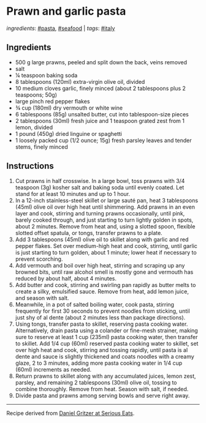 # Prawn and garlic pasta

*ingredients*: [#pasta](../ingredients/pasta.md), [#seafood](../ingredients/seafood.md) | *tags*: [#italy](../tags/italy.md)

## Ingredients

- 500 g large prawns, peeled and split down the back, veins removed
- salt
- ¼ teaspoon baking soda
- 8 tablespoons (120ml) extra-virgin olive oil, divided
- 10 medium cloves garlic, finely minced (about 2 tablespoons plus 2 teaspoons; 50g)
- large pinch red pepper flakes
- ¾ cup (180ml) dry vermouth or white wine
- 6 tablespoons (85g) unsalted butter, cut into tablespoon-size pieces
- 2 tablespoons (30ml) fresh juice and 1 teaspoon grated zest from 1 lemon, divided
- 1 pound (450g) dried linguine or spaghetti
- 1 loosely packed cup (1/2 ounce; 15g) fresh parsley leaves and tender stems, finely minced

## Instructions

1. Cut prawns in half crosswise. In a large bowl, toss prawns with 3/4 teaspoon (3g) kosher salt and baking soda until evenly coated. Let stand for at least 10 minutes and up to 1 hour.
2. In a 12-inch stainless-steel skillet or large sauté pan, heat 3 tablespoons (45ml) olive oil over high heat until shimmering. Add prawns in an even layer and cook, stirring and turning prawns occasionally, until pink, barely cooked through, and just starting to turn lightly golden in spots, about 2 minutes. Remove from heat and, using a slotted spoon, flexible slotted offset spatula, or tongs, transfer prawns to a plate.
3. Add 3 tablespoons (45ml) olive oil to skillet along with garlic and red pepper flakes. Set over medium-high heat and cook, stirring, until garlic is just starting to turn golden, about 1 minute; lower heat if necessary to prevent scorching.
4. Add vermouth and boil over high heat, stirring and scraping up any browned bits, until raw alcohol smell is mostly gone and vermouth has reduced by about half, about 4 minutes.
5. Add butter and cook, stirring and swirling pan rapidly as butter melts to create a silky, emulsified sauce. Remove from heat, add lemon juice, and season with salt.
6. Meanwhile, in a pot of salted boiling water, cook pasta, stirring frequently for first 30 seconds to prevent noodles from sticking, until just shy of al dente (about 2 minutes less than package directions).
7. Using tongs, transfer pasta to skillet, reserving pasta cooking water. Alternatively, drain pasta using a colander or fine-mesh strainer, making sure to reserve at least 1 cup (235ml) pasta cooking water, then transfer to skillet. Add 1/4 cup (60ml) reserved pasta cooking water to skillet, set over high heat and cook, stirring and tossing rapidly, until pasta is al dente and sauce is slightly thickened and coats noodles with a creamy glaze, 2 to 3 minutes, adding more pasta cooking water in 1/4 cup (60ml) increments as needed.
8. Return prawns to skillet along with any accumulated juices, lemon zest, parsley, and remaining 2 tablespoons (30ml) olive oil, tossing to combine thoroughly. Remove from heat. Season with salt, if needed.
9. Divide pasta and prawns among serving bowls and serve right away.

---

Recipe derived from [Daniel Gritzer at Serious Eats](https://www.seriouseats.com/shrimp-scampi-pasta).
